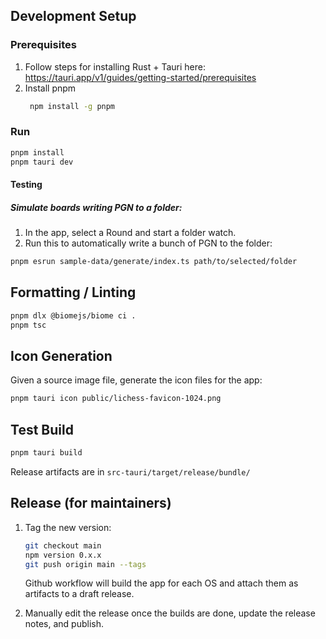 ## Development Setup

### Prerequisites

1. Follow steps for installing Rust + Tauri here: https://tauri.app/v1/guides/getting-started/prerequisites
2. Install pnpm
   ```bash
    npm install -g pnpm
    ```

### Run

```bash
pnpm install
pnpm tauri dev
```

#### Testing

##### Simulate boards writing PGN to a folder:

1. In the app, select a Round and start a folder watch.
2. Run this to automatically write a bunch of PGN to the folder:

```bash
pnpm esrun sample-data/generate/index.ts path/to/selected/folder
```

## Formatting / Linting

```bash
pnpm dlx @biomejs/biome ci .
pnpm tsc
```

## Icon Generation

Given a source image file, generate the icon files for the app:

```bash
pnpm tauri icon public/lichess-favicon-1024.png
```

## Test Build

```bash
pnpm tauri build
```

Release artifacts are in `src-tauri/target/release/bundle/`

## Release (for maintainers)

1. Tag the new version:

    ```bash
    git checkout main
    npm version 0.x.x
    git push origin main --tags
    ```

    Github workflow will build the app for each OS and attach them as artifacts to a draft release.

1. Manually edit the release once the builds are done, update the release notes, and publish.
